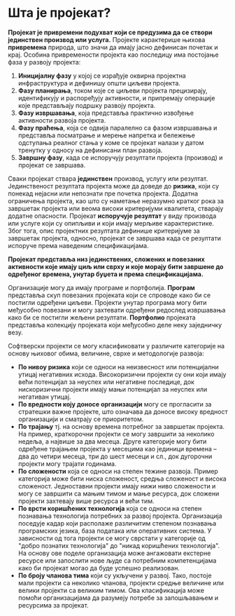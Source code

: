 # Шта је пројекат?

**Пројекат је привремени подухват који се предузима да се створи јединствен
производ или услуга.** Пројекте карактерише њихова **привремена** природа,
што значи да имају јасно дефинисан почетак и крај. Особина привремености
пројекта као последицу има постојање фаза у развоју пројекта:

1. **Иницијалну фазу** у којој се израђује оквирна пројектна инфраструктура и
дефинишу општи циљеви пројекта.
2. **Фазу планирања**, током које се циљеви пројекта прецизирају, идентификују
и распоређују активности, и припремају операције које представљају подршку
развоју пројекта.
3. **Фазу извршавања**, која представља практично извођење активности развоја
пројекта.
4. **Фазу праћења**, која се одвија паралелно са фазом извршавања и представља
посматрање и мерење напретка и бележење одступања реалног стања у коме се
пројекат налази у датом тренутку у односу на дефинисани план развоја.
5. **Завршну фазу**, када се испоручују резултати пројекта (производ) и
пројекат се завршава.

Сваки пројекат ствара **јединствен** производ, услугу или резултат.
Јединственост резултата пројекта може да доведе до **ризика**, који су понекад
нејасни или непознати пре почетка пројекта. Додатна ограничења пројекта, као
што су наметање неразумно кратког рока за завршетак пројекта или веома високи
критеријуми квалитета, стварају додатне опасности. Пројекат **испоручује
резултат** у виду производа или услуге који су опипљиви и који имају мерљиве
карактеристике. Због тога, опис пројектних резултата дефинише критеријуме за
завршетак пројекта, односно, пројекат се завршава када се резултати испоруче
према наведеним спецификацијама.

**Пројекат представља низ јединствених, сложених и повезаних активности које
имају циљ или сврху и које морају бити завршене до одређеног времена, унутар
буџета и према спецификацијама.**

Организације могу да имају програме и портфолија. **Програм** представља скуп
повезаних пројеката који се спроводе како би се постигли одређени циљеви.
Пројекти унутар програма могу бити међусобно повезани и могу захтевати одређени
редослед извршавања како би се постигли жељени резултати. **Портфолио**
пројеката представља колекцију пројеката који међусобно деле неку заједничку
везу.

Софтверски пројекти се могу класификовати у различите категорије на основу
њиховог обима, величине, сврхе и методологије развоја:

* **По нивоу ризика** који се односи на неизвесност или потенцијални утицај
негативних исхода. Високоризични пројекти су они који имају већи потенцијал за
неуспех или негативне последице, док нискоризични пројекти имају мањи
потенцијал за неуспех или негативан утицај.
* **По вредности коју доносе организацији** могу се прогласити за стратешки
важне пројекте, што означава да доносе високу вредност организацији и сматрају
се приоритетом.
* **По трајању** тј. на основу времена потребног за завршетак пројекта. На
пример, краткорочни пројекти се могу завршити за неколико недеља, а највише за
два месеца. Друге категорије могу бити одређене трајањем пројекта у месецима
као јединици времена – два до четири месеца, три до шест месеци и сл., док
дугорочни пројекти могу трајати годинама.
* **По сложености** која се односи на степен тежине развоја. Пример категорија
може бити ниска сложеност, средња сложеност и висока сложеност. Једноставни
пројекти имају нижи ниво сложености и могу се завршити са мањим тимом и мање
ресурса, док сложени пројекти захтевају више ресурса и већи тим.
* **По врсти коришћених технологија** која се односи на степен познавања
технологија потребних за развој пројекта. Организација поседује кадар који
располаже различитим степеном познавања програмских језика, база података или
оперативних система. У зависности од тога пројекти се могу сврстати у
категорије од "добро познатих технологија" до "никад коришћених технологија".
На основу ове поделе организација може ангажовати екстерне ресурсе или
запослити нове људе са потребним компетенцијама како би пројекат могао да буде
успешно реализован.
* **По броју чланова тима** који су укључени у развој. Тако, постоје мали
пројекти са неколико чланова, пројекти средње величине или велики пројекти са
великим тимом. Ова класификација може помоћи организацијама да разумеју потребе
за запошљавањем и ресурсима за пројекат.
